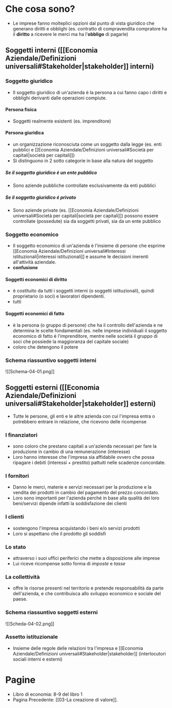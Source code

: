 # Che cosa sono?
- Le imprese fanno molteplici opzioni dal punto di vista giuridico che generano diritti e obblighi (es. contratto di compravendita compratore ha il **diritto** a ricevere le merci ma ha l'**obbligo** di pagarle)
## Soggetti interni ([[Economia Aziendale/Definizioni universali#Stakeholder|stakeholder]] interni)
### Soggetto giuridico
- Il soggetto giuridico di un'azienda è la persona a cui fanno capo i diritti e obblighi derivanti dalle operazioni compiute.
#### Persona fisica
- Soggetti realmente esistenti (es. imprenditore)
#### Persona giuridica
- un organizzazione riconosciuta come un soggetto dalla legge (es. enti pubblici e [[Economia Aziendale/Definizioni universali#Società per capitali|società per capitali]])
- Si distinguono in 2 sotto categorie in base alla natura del soggetto
##### Se il soggetto giuridico è un ente pubblico
- Sono aziende pubbliche controllate esclusivamente da enti pubblici
##### Se il soggetto giuridico è privato
- Sono aziende private (es. [[Economia Aziendale/Definizioni universali#Società per capitali|società per capitali]]) possono essere controllate (possedute) sia da soggetti privati, sia da un ente pubblico
### Soggetto economico
- Il soggetto economico di un'azienda è l'insieme di persone che esprime [[Economia Aziendale/Definizioni universali#Interessi istituzionali|interessi istituzionali]] e assume le decisioni inerenti all'attività aziendale.
- **confusione**
#### Soggetti economici di diritto
- è costituito da tutti i soggetti interni (o soggetti istituzionali), quindi proprietario (o soci) e lavoratori dipendenti.
- tutti
#### Soggetti economici di fatto
- è la persona (o gruppo di persone) che ha il controllo dell'azienda e ne determina le scelte fondamentali (es. nelle imprese individuali il soggetto economico di fatto è l'imprenditore, mentre nelle società il gruppo di soci che possiede la maggioranza del capitale sociale)
- coloro che detengono il potere
### Schema riassuntivo soggetti interni

![[Schema-04-01.png]]

## Soggetti esterni ([[Economia Aziendale/Definizioni universali#Stakeholder|stakeholder]] esterni)
- Tutte le persone, gli enti e le altre azienda con cui l'impresa entra o potrebbero entrare in relazione, che ricevono delle ricompense
### I finanziatori
- sono coloro che prestano capitali a un'azienda necessari per fare la produzione in cambio di una remunerazione (interesse)
- Loro hanno interesse che l'impresa sia affidabile ovvero che possa ripagare i debiti (interessi + prestito) pattuiti nelle scadenze concordate. 
### I fornitori
- Danno le merci, materie e servizi necessari per la produzione e la vendita dei prodotti in cambio del pagamento del prezzo concordato.
- Loro sono importanti per l'azienda perché in base alla qualità dei loro beni/servizi dipende infatti la soddisfazione dei clienti
### I clienti
- sostengono l'impresa acquistando i beni e/o servizi prodotti
- Loro si aspettano che il prodotto gli soddisfi
### Lo stato
- attraverso i suoi uffici periferici che mette a disposizione alle imprese
- Lui riceve ricompense sotto  forma di *imposte* e *tasse*
### La collettività
- offre le risorse presenti nel territorio e pretende responsabilità da parte dell'azienda, e che contribuisca allo sviluppo economico e sociale del paese.
### Schema riassuntivo soggetti esterni

![[Scheda-04-02.png]]

### Assetto istituzionale
- Insieme delle regole delle relazioni tra l'impresa e [[Economia Aziendale/Definizioni universali#Stakeholder|stakeholder]] (interlocutori sociali interni e esterni)
# Pagine
- Libro di economia: 8-9 del libro 1
- Pagina Precedente: [[03-La creazione di valore]].